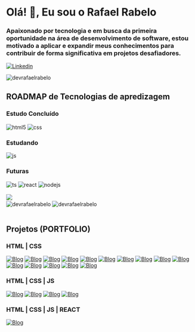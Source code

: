<h1 align="left">Olá! 👋, Eu sou o Rafael Rabelo</h1>
<h3 align="left">Apaixonado por tecnologia e em busca da primeira oportunidade na área de desenvolvimento de software, estou motivado a aplicar e expandir meus conhecimentos para contribuir de forma significativa em projetos desafiadores.</h3>

[![Linkedin](https://img.shields.io/badge/LinkedIn-0077B5?style=for-the-badge&logo=linkedin&logoColor=white)](https://www.linkedin.com/in/-rafaelrabelo/)

<img src="https://komarev.com/ghpvc/?username=devrafaelrabelo&label=Profile%20views&color=0e75b6&style=flat" alt="devrafaelrabelo" />

## ROADMAP de Tecnologias de apredizagem 

<div style="display: inline_block">  
  
### Estudo Concluído
<div>
    <img align="center" alt="html5" src="https://img.shields.io/badge/HTML5-E34F26?style=for-the-badge&logo=html5&logoColor=white" />
    <img align="center" alt="css" src="https://img.shields.io/badge/CSS3-1572B6?style=for-the-badge&logo=css3&logoColor=white" />    
  </div>
  
### Estudando
<div>
  <img align="center" alt="js" src="https://img.shields.io/badge/JavaScript-F7DF1E?style=for-the-badge&logo=javascript&logoColor=black" />
</div>

### Futuras
<div>
  <img align="center" alt="ts" src="https://img.shields.io/badge/TypeScript-007ACC?style=for-the-badge&logo=typescript&logoColor=white" />
  <img align="center" alt="react" src="https://img.shields.io/badge/React-20232A?style=for-the-badge&logo=react&logoColor=61DAFB" />
  <img align="center" alt="nodejs" src="https://img.shields.io/badge/Node.js-43853D?style=for-the-badge&logo=node.js&logoColor=white" />
</div>
</div><br/>


<img src="https://github-readme-stats.vercel.app/api/top-langs/?username=devrafaelrabelo&theme=blue-green">

<div>
  <img align="center" src="https://github-readme-stats.vercel.app/api?username=devrafaelrabelo&show_icons=true&locale=en" alt="devrafaelrabelo" />
  <img align="center" src="https://github-readme-streak-stats.herokuapp.com/?user=devrafaelrabelo&" alt="devrafaelrabelo" />
</div>
<br>

## Projetos (PORTFOLIO)

### HTML | CSS 

[![Blog](https://img.shields.io/website?label=Apresentação&style=for-the-badge&url=https://devrafaelrabelo.github.io/Apresentacao/)](https://devrafaelrabelo.github.io/Apresentacao/)
[![Blog](https://img.shields.io/website?label=Agencia%20Design&style=for-the-badge&url=https://devrafaelrabelo.github.io/Agencia_Design/)](https://devrafaelrabelo.github.io/Agencia_Design/)
[![Blog](https://img.shields.io/website?label=Wild%20Beast&style=for-the-badge&url=https://devrafaelrabelo.github.io/Wild_Beast/)](https://devrafaelrabelo.github.io/Wild_Beast/)
[![Blog](https://img.shields.io/website?label=Imobiliaria&style=for-the-badge&url=https://devrafaelrabelo.github.io/Imobiliaria/)](https://devrafaelrabelo.github.io/Imobiliaria/)
[![Blog](https://img.shields.io/website?label=Otica&style=for-the-badge&url=https://devrafaelrabelo.github.io/Otica/)](https://devrafaelrabelo.github.io/Otica/)
[![Blog](https://img.shields.io/website?label=FlexBlog&style=for-the-badge&url=https://devrafaelrabelo.github.io/FlexBlog/)](https://devrafaelrabelo.github.io/FlexBlog/)
[![Blog](https://img.shields.io/website?label=Pet%20Shop&style=for-the-badge&url=https://devrafaelrabelo.github.io/Pet_Shop/)](https://devrafaelrabelo.github.io/Pet_Shop/)
[![Blog](https://img.shields.io/website?label=Barbearia%2001&style=for-the-badge&url=https://devrafaelrabelo.github.io/Barbearia/)](https://devrafaelrabelo.github.io/Barbearia/)
[![Blog](https://img.shields.io/website?label=Fashion%20Designer%2001&style=for-the-badge&url=https://devrafaelrabelo.github.io/Fashion_Designer_01/)](https://devrafaelrabelo.github.io/Fashion_Designer_01/)
[![Blog](https://img.shields.io/website?label=Agencia%20Architecture%2001&style=for-the-badge&url=https://devrafaelrabelo.github.io/Agencia_Architecture_01/)](https://devrafaelrabelo.github.io/Agencia_Architecture_01/)
[![Blog](https://img.shields.io/website?label=Fashion%20Designer%2002&style=for-the-badge&url=https://devrafaelrabelo.github.io/Fashion_Designer_02/)](https://devrafaelrabelo.github.io/Fashion_Designer_02/)
[![Blog](https://img.shields.io/website?label=Fashion%20Designer%2003&style=for-the-badge&url=https://devrafaelrabelo.github.io/Fashion_Designer_03/)](https://devrafaelrabelo.github.io/Fashion_Designer_03/)
[![Blog](https://img.shields.io/website?label=Barbearia%2002&style=for-the-badge&url=https://devrafaelrabelo.github.io/Barbearia_02/)](https://devrafaelrabelo.github.io/Barbearia_02/)
[![Blog](https://img.shields.io/website?label=Fabrica%20Bike&style=for-the-badge&url=https://devrafaelrabelo.github.io/Fabrica_Bike/)](https://devrafaelrabelo.github.io/Fabrica_Bike/)
[![Blog](https://img.shields.io/website?label=Fabrica%20Bicicleta%2002&style=for-the-badge&url=https://devrafaelrabelo.github.io/Fabrica_Bicicleta_2/)](https://devrafaelrabelo.github.io/Fabrica_Bicicleta_2/)


### HTML | CSS | JS

[![Blog](https://img.shields.io/website?label=Agencia%20Architecture%2001&style=for-the-badge&url=https://devrafaelrabelo.github.io/Agencia_Architecture_01/)](https://devrafaelrabelo.github.io/Agencia_Architecture_01/)
[![Blog](https://img.shields.io/website?label=Agencia%20Architecture%2002&style=for-the-badge&url=https://devrafaelrabelo.github.io/Agencia_Architecture_02/)](https://devrafaelrabelo.github.io/Agencia_Architecture_02/)
[![Blog](https://img.shields.io/website?label=Fabrica%20Bicicleta%2001&style=for-the-badge&url=https://devrafaelrabelo.github.io/Fabrica-Bicicleta_01/)](https://devrafaelrabelo.github.io/Fabrica-Bicicleta_01/)
[![Blog](https://img.shields.io/website?label=Ecoprem&style=for-the-badge&url=https://devrafaelrabelo.github.io/EcopremWebsite/)](https://devrafaelrabelo.github.io/EcopremWebsite/)

### HTML | CSS | JS | REACT

[![Blog](https://img.shields.io/website?label=Cardapio&style=for-the-badge&url=https://devrafaelrabelo.github.io/Cardapio/)](https://devrafaelrabelo.github.io/Cardapio/)
